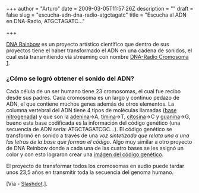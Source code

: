 +++
author = "Arturo"
date = 2009-03-05T11:57:26Z
description = ""
draft = false
slug = "escucha-adn-dna-radio-atgctagatc"
title = "Escucha al ADN en DNA-Radio,  ATGCTAGATC..."

+++

<p><a href="http://geek.cl/wp-content/uploads/2009/03/www.dna-rainbow.org">DNA Rainbow</a> es un proyecto artístico científico que dentro de sus proyectos tiene el haber transformado el ADN en una cadena de sonidos, el cual está transmitiendo vía streaming con nombre <a href="http://geek.cl/wp-content/uploads/2009/03/dna-radio.mp3.m3u">DNA-Radio Cromosoma 1</a>.</p>

<h3>¿Cómo se logró obtener el sonido del ADN?</h3>
<p>Cada célula de un ser humano tiene 23 cromosomas, el cual fue recibo desde sus padres. Cada cromosoma es un largo y continuo pedazo de ADN, el que contiene muchos genes además de otros elementos. La columna vertebral del ADN tiene 4 tipos de moléculas llamadas (<a href="http://geek.cl/wp-content/uploads/2009/03/Base_nitrogenada">base nitrogenada</a>) y que son la <a href="http://geek.cl/wp-content/uploads/2009/03/Adenina">adenina</a>-&gt;A, <a href="http://geek.cl/wp-content/uploads/2009/03/Timina">timina</a>-&gt;T, <a href="http://geek.cl/wp-content/uploads/2009/03/Citosina">citosina</a>-&gt;C y <a href="http://geek.cl/wp-content/uploads/2009/03/Guanina">guanina</a>-&gt;G, bueno esta base codificada es la información del código genético (una secuencia de ADN sería: ATGCTAGATCGC...). El código genético se transformó en sonido a través de una<i> voz sintetizada que relata una a una las letras de la base que forman el código</i>. Algo muy similar a otro proyecto de DNA Reinbow donde a cada una de las cuatro bases se les asignó un color y con esto lograron crear una <a href="http://geek.cl/wp-content/uploads/2009/03/1.html">imágen del código genético</a>.</p>

<p>El proyecto de transformar todos los cromosomas en audio puede tardar unos 23,5 años en transmitir toda la secuencia del genoma humano.</p>

<p>[Vía - <a href="http://geek.cl/wp-content/uploads/2009/03/2357248">Slashdot</a>.].</p>